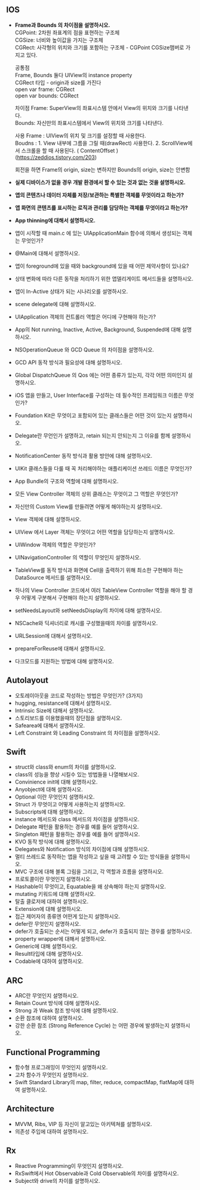 ## IOS
* **Frame과 Bounds 의 차이점을 설명하시오.**   
    CGPoint: 2차원 좌표계의 점을 표현하는 구조체  
    CGSize: 너비와 높이값을 가지는 구조체   
    CGRect: 사각형의 위치와 크기를 포함하는 구조체 - CGPoint CGSize맴버로 가지고 있다.   

    공통점   
        Frame, Bounds 둘다 UIView의 instance property   
        CGRect 타입 - origin과 size를 가진다   
        open var frame: CGRect   
        open var bounds: CGRect

    차이점
        Frame: SuperView의 좌표시스템 안에서 View의 위치와 크기를 나타낸다.     
        Bounds: 자신만의 좌표시스템에서 View의 위치와 크기를 나타낸다.   

    사용
        Frame : UIView의 위치 및 크기를 설정할 때 사용한다.   
        Boudns : 1. View 내부에 그름을 그릴 때(drawRect) 사용한다. 2. ScrollView에서 스크롤을 할 때 사용된다. ( ContentOffset )   
        (https://zeddios.tistory.com/203)    
      
    회전을 하면 Frame의 origin, size는 변하지만 Bounds의 origin, size는 안변함   

* **실제 디바이스가 없을 경우 개발 환경에서 할 수 있는 것과 없는 것을 설명하시오.**   
* **앱의 콘텐츠나 데이터 자체를 저장/보관하는 특별한 객체를 무엇이라고 하는가?**   
* **앱 화면의 콘텐츠를 표시하는 로직과 관리를 담당하는 객체를 무엇이라고 하는가?**   
* **App thinning에 대해서 설명하시오.**   
* 앱이 시작할 때 main.c 에 있는 UIApplicationMain 함수에 의해서 생성되는 객체는 무엇인가?   
* @Main에 대해서 설명하시오.   
* 앱이 foreground에 있을 때와 background에 있을 때 어떤 제약사항이 있나요?   
* 상태 변화에 따라 다른 동작을 처리하기 위한 앱델리게이트 메서드들을 설명하시오.   
* 앱이 In-Active 상태가 되는 시나리오를 설명하시오.   
* scene delegate에 대해 설명하시오.   
* UIApplication 객체의 컨트롤러 역할은 어디에 구현해야 하는가?   
* App의 Not running, Inactive, Active, Background, Suspended에 대해 설명하시오.   
* NSOperationQueue 와 GCD Queue 의 차이점을 설명하시오.   
* GCD API 동작 방식과 필요성에 대해 설명하시오.   
* Global DispatchQueue 의 Qos 에는 어떤 종류가 있는지, 각각 어떤 의미인지 설명하시오.   
* iOS 앱을 만들고, User Interface를 구성하는 데 필수적인 프레임워크 이름은 무엇인가?   
* Foundation Kit은 무엇이고 포함되어 있는 클래스들은 어떤 것이 있는지 설명하시오.   
* Delegate란 무언인가 설명하고, retain 되는지 안되는지 그 이유를 함께 설명하시오.   
* NotificationCenter 동작 방식과 활용 방안에 대해 설명하시오.   
* UIKit 클래스들을 다룰 때 꼭 처리해야하는 애플리케이션 쓰레드 이름은 무엇인가?   
* App Bundle의 구조와 역할에 대해 설명하시오.   
* 모든 View Controller 객체의 상위 클래스는 무엇이고 그 역할은 무엇인가?   
* 자신만의 Custom View를 만들려면 어떻게 해야하는지 설명하시오.   
* View 객체에 대해 설명하시오.   
* UIView 에서 Layer 객체는 무엇이고 어떤 역할을 담당하는지 설명하시오.   
* UIWindow 객체의 역할은 무엇인가?   
* UINavigationController 의 역할이 무엇인지 설명하시오.   
* TableView를 동작 방식과 화면에 Cell을 출력하기 위해 최소한 구현해야 하는 DataSource 메서드를 설명하시오.   
* 하나의 View Controller 코드에서 여러 TableView Controller 역할을 해야 할 경우 어떻게 구분해서 구현해야 하는지 설명하시오.   
* setNeedsLayout와 setNeedsDisplay의 차이에 대해 설명하시오.   
* NSCache와 딕셔너리로 캐시를 구성했을때의 차이를 설명하시오.   
* URLSession에 대해서 설명하시오.   
* prepareForReuse에 대해서 설명하시오.   
* 다크모드를 지원하는 방법에 대해 설명하시오.   


## Autolayout
* 오토레이아웃을 코드로 작성하는 방법은 무엇인가? (3가지)   
* hugging, resistance에 대해서 설명하시오.   
* Intrinsic Size에 대해서 설명하시오.   
* 스토리보드를 이용했을때의 장단점을 설명하시오.   
* Safearea에 대해서 설명하시오.   
* Left Constraint 와 Leading Constraint 의 차이점을 설명하시오.   


## Swift
* struct와 class와 enum의 차이를 설명하시오.   
* class의 성능을 향상 시킬수 있는 방법들을 나열해보시오.   
* Convinience init에 대해 설명하시오.   
* Anyobject에 대해 설명하시오.   
* Optional 이란 무엇인지 설명하시오.   
* Struct 가 무엇이고 어떻게 사용하는지 설명하시오.   
* Subscripts에 대해 설명하시오.   
* instance 메서드와 class 메서드의 차이점을 설명하시오.   
* Delegate 패턴을 활용하는 경우를 예를 들어 설명하시오.   
* Singleton 패턴을 활용하는 경우를 예를 들어 설명하시오.   
* KVO 동작 방식에 대해 설명하시오.   
* Delegates와 Notification 방식의 차이점에 대해 설명하시오.   
* 멀티 쓰레드로 동작하는 앱을 작성하고 싶을 때 고려할 수 있는 방식들을 설명하시오.   
* MVC 구조에 대해 블록 그림을 그리고, 각 역할과 흐름을 설명하시오.   
* 프로토콜이란 무엇인지 설명하시오.   
* Hashable이 무엇이고, Equatable을 왜 상속해야 하는지 설명하시오.   
* mutating 키워드에 대해 설명하시오.   
* 탈출 클로저에 대하여 설명하시오.   
* Extension에 대해 설명하시오.   
* 접근 제어자의 종류엔 어떤게 있는지 설명하시오.   
* defer란 무엇인지 설명하시오.   
* defer가 호출되는 순서는 어떻게 되고, defer가 호출되지 않는 경우를 설명하시오.   
* property wrapper에 대해서 설명하시오.   
* Generic에 대해 설명하시오.   
* Result타입에 대해 설명하시오.   
* Codable에 대하여 설명하시오.   


## ARC
* ARC란 무엇인지 설명하시오.   
* Retain Count 방식에 대해 설명하시오.   
* Strong 과 Weak 참조 방식에 대해 설명하시오.   
* 순환 참조에 대하여 설명하시오.   
* 강한 순환 참조 (Strong Reference Cycle) 는 어떤 경우에 발생하는지 설명하시오.   


## Functional Programming
* 함수형 프로그래밍이 무엇인지 설명하시오.   
* 고차 함수가 무엇인지 설명하시오.   
* Swift Standard Library의 map, filter, reduce, compactMap, flatMap에 대하여 설명하시오.   


## Architecture
* MVVM, Ribs, VIP 등 자신이 알고있는 아키텍쳐를 설명하시오.   
* 의존성 주입에 대하여 설명하시오.   


## Rx
* Reactive Programming이 무엇인지 설명하시오.   
* RxSwift에서 Hot Observable과 Cold Observable의 차이를 설명하시오.   
* Subject와 drive의 차이를 설명하시오.   

